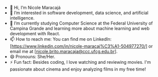 - 👋 Hi, I’m Nicole Maracajá
- 👀 I’m interested in software development, data science, and artificial intelligence.
- 🌱  I’m currently studying Computer Science at the Federal University of Campina Grande and learning more about machine learning and web development with React.
- 📫 How to reach me: You can find me on LinkedIn: [https://www.linkedin.com/in/nicole-maracaj%C3%A1-504977270/] or email me at [nicole.brito.maracaja@ccc.ufcg.edu.br].
- 😄 Pronouns: She/Her.
- ⚡ Fun fact: Besides coding, I love watching and reviewing movies. I'm passionate about cinema and enjoy analyzing films in my free time!

<!---
nicolemaracaja/nicolemaracaja is a ✨ special ✨ repository because its `README.md` (this file) appears on your GitHub profile.
You can click the Preview link to take a look at your changes.
--->
